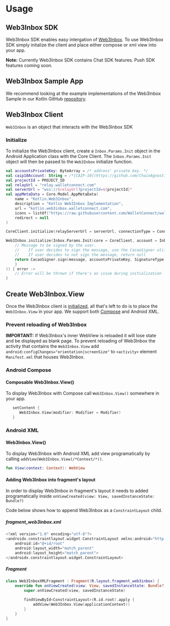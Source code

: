 # Usage

## Web3Inbox SDK

Web3Inbox SDK enables easy intergation of [Web3Inbox](https://web3inbox.com/). To use Web3Inbox SDK simply initalize the client and place either compose or xml view into your app. 

**Note:** Currently Web3Inbox SDK contains Chat SDK features. Push SDK features coming soon.

## Web3Inbox Sample App

We recommend looking at the example implementations of the Web3Inbox Sample in our Kotlin GitHub [repository](https://github.com/WalletConnect/WalletConnectKotlinV2/tree/master/samples/web3inbox).

## Web3Inbox Client

`Web3Inbox` is an object that interacts with the Web3Inbox SDK

### Initialize

To initialize the Web3Inbox client, create a `Inbox.Params.Init` object in the Android Application class with the Core Client. The `Inbox.Params.Init` object will then be passed to the `Web3Inbox` initialize function.


```kotlin
val accountsPrivateKey: ByteArray = /* address' private key. */
val caip10Account: String = /*[CAIP-10](https://github.com/ChainAgnostic/CAIPs/blob/master/CAIPs/caip-10.md) compatible accountId*/
val projectId = PROJECT_ID
val relayUrl = "relay.walletconnect.com"
val serverUrl = "wss://$relayUrl?projectId=${projectId}"
val appMetaData = Core.Model.AppMetaData(
    name = "Kotlin.Web3Inbox",
    description = "Kotlin Web3Inbox Implementation",
    url = "kotlin.web3inbox.walletconnect.com",
    icons = listOf("https://raw.githubusercontent.com/WalletConnect/walletconnect-assets/master/Icon/Gradient/Icon.png"),
    redirect = null
)

CoreClient.initialize(relayServerUrl = serverUrl, connectionType = ConnectionType.AUTOMATIC, application = this, metaData = appMetaData)

Web3Inbox.initialize(Inbox.Params.Init(core = CoreClient, account = Inbox.Type.AccountId(caip10Account), onSign = { message -> 
    // Message to be signed by the user. 
    //    If user decides to sign the message, use the CacaoSigner util class to sign the message. 
    //    If user decides to not sign the message, return null
    return CacaoSigner.sign(message, accountsPrivateKey, SignatureType.EIP191) OR null
    }
)) { error ->
    // Error will be thrown if there's an issue during initialization
}
```

## Create Web3Inbox.View
Once the Web3Inbox client is [initialized](#intialize), all that's left to do is to place the `Web3Inbox.View` in your app. We support both [Compose](https://developer.android.com/jetpack/compose)  and Android XML.

### Prevent reloading of Web3Inbox

**IMPORTANT:** If Web3Inbox's inner WebView is reloaded it will lose state and be displayed as blank page. To prevent reloading of Web3Inbox the activity that contains the `Web3Inbox.View` add `android:configChanges="orientation|screenSize"` to `<activity>` element `Manifest.xml` that houses Web3Inbox.

### Android Compose

#### Composable Web3Inbox.View()

To display Web3Inbox with Compose call `Web3Inbox.View()` somewhere in your app.

```kotlin
   setContent {
      Web3Inbox.View(modifier: Modifier = Modifier)
   }
```

### Android XML

#### Web3Inbox.View()

To display Web3Inbox with Android XML add view programatically by calling `addView(Web3Inbox.View(/*Context/*))`.

```kotlin
fun View(context: Context): WebView
```
#### Adding Web3Inbox into fragment's layout

In order to display Web3Inbox in fragment's layout it needs to added programatically inside `onViewCreated(view: View, savedInstanceState: Bundle?)`

Code below shows how to append Web3Inbox as a `ConstraintLayout` child.

##### fragment_web3inbox.xml
```kotlin
<?xml version="1.0" encoding="utf-8"?>
<androidx.constraintlayout.widget.ConstraintLayout xmlns:android="http://schemas.android.com/apk/res/android"
    android:id="@+id/root"
    android:layout_width="match_parent"
    android:layout_height="match_parent">
</androidx.constraintlayout.widget.ConstraintLayout>
```

##### Fragment
```kotlin
class Web3InboxXMLFragment : Fragment(R.layout.fragment_web3inbox) {
    override fun onViewCreated(view: View, savedInstanceState: Bundle?) {
        super.onViewCreated(view, savedInstanceState)

        findViewById<ConstraintLayout>(R.id.root).apply {
            addView(Web3Inbox.View(applicationContext))
        }
    }
}
```
